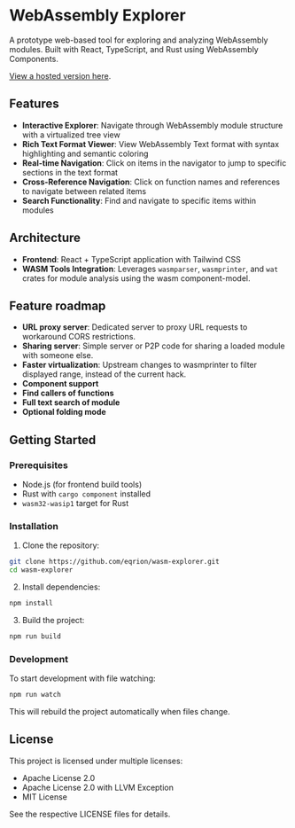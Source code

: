 # WebAssembly Explorer

A prototype web-based tool for exploring and analyzing WebAssembly modules. Built with React, TypeScript, and Rust using WebAssembly Components.

[View a hosted version here](https://eqrion.github.io/wasm-explorer).

## Features

- **Interactive Explorer**: Navigate through WebAssembly module structure with a virtualized tree view
- **Rich Text Format Viewer**: View WebAssembly Text format with syntax highlighting and semantic coloring
- **Real-time Navigation**: Click on items in the navigator to jump to specific sections in the text format
- **Cross-Reference Navigation**: Click on function names and references to navigate between related items
- **Search Functionality**: Find and navigate to specific items within modules

## Architecture

- **Frontend**: React + TypeScript application with Tailwind CSS
- **WASM Tools Integration**: Leverages `wasmparser`, `wasmprinter`, and `wat` crates for module analysis using the wasm component-model.

## Feature roadmap

- **URL proxy server**: Dedicated server to proxy URL requests to workaround CORS restrictions.
- **Sharing server**: Simple server or P2P code for sharing a loaded module with someone else.
- **Faster virtualization**: Upstream changes to wasmprinter to filter displayed range, instead of the current hack.
- **Component support**
- **Find callers of functions**
- **Full text search of module**
- **Optional folding mode**

## Getting Started

### Prerequisites

- Node.js (for frontend build tools)
- Rust with `cargo component` installed
- `wasm32-wasip1` target for Rust

### Installation

1. Clone the repository:
```bash
git clone https://github.com/eqrion/wasm-explorer.git
cd wasm-explorer
```

2. Install dependencies:
```bash
npm install
```

3. Build the project:
```bash
npm run build
```

### Development

To start development with file watching:
```bash
npm run watch
```

This will rebuild the project automatically when files change.

## License

This project is licensed under multiple licenses:
- Apache License 2.0
- Apache License 2.0 with LLVM Exception
- MIT License

See the respective LICENSE files for details.
